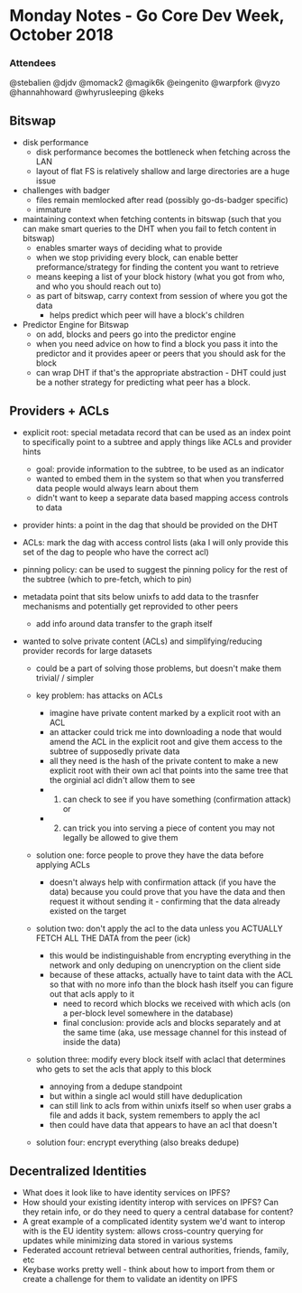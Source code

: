 # Monday Notes - Go Core Dev Week, October 2018

### Attendees
@stebalien
@djdv
@momack2
@magik6k
@eingenito
@warpfork
@vyzo
@hannahhoward
@whyrusleeping
@keks


## Bitswap
- disk performance
  - disk performance becomes the bottleneck when fetching across the LAN
  - layout of flat FS is relatively shallow and large directories are a huge issue
- challenges with badger
  - files remain memlocked  after read (possibly go-ds-badger specific)
  - immature
- maintaining context when fetching contents in bitswap (such that you can make smart queries to the DHT when you fail to fetch content in bitswap)
  - enables smarter ways of deciding what to provide
  - when we stop prividing every block, can enable better preformance/strategy for finding the content you want to retrieve
  - means keeping a list of your block history (what you got from who, and who you should reach out to)
  - as part of bitswap, carry context from session of where you got the data
    - helps predict which peer will have a block's children
- Predictor Engine for Bitswap
  - on add, blocks and peers go into the predictor engine
  - when you need  advice on how to find a block you pass it into the predictor and it provides apeer or peers that you should ask for the block
  - can wrap DHT if that's the appropriate abstraction - DHT could just be a nother strategy for predicting what peer has a block.
    

## Providers + ACLs
- explicit root: special metadata record that can be used as an index point to specifically point to a subtree and apply things like ACLs and provider hints
  - goal: provide information to the subtree, to be used as an indicator
  - wanted to embed them in the system so that when you transferred data people would always learn about them
  - didn't want to keep a separate data based mapping access controls to data
  
- provider hints: a point in the dag that should be provided on the DHT
- ACLs: mark the dag with access control lists (aka I will only provide this set of the dag to people who have the correct acl)
- pinning policy: can be used to suggest the pinning policy for the rest of the subtree (which to pre-fetch, which to pin)
- metadata point that sits below unixfs to add data to the trasnfer mechanisms and potentially get reprovided to other peers
  - add info around data transfer to the graph itself
- wanted to solve private content (ACLs) and simplifying/reducing provider records for large datasets
  - could be a part of solving those problems, but doesn't make them trivial/ / simpler
  - key problem: has attacks on ACLs
     - imagine have private content marked by a explicit root with an ACL
     - an attacker could trick me into downloading a node that would amend the ACL in the explicit root and give them access to the subtree of supposedly private data
     - all they need is the hash of the private content to make a new explicit root with their own acl that points into the same tree that the orginial acl didn't allow them to see
     - 1. can check to see if you have something (confirmation attack) or 
     - 2. can trick you into serving a piece of content you may not legally be allowed to give them
      
   - solution one: force people to prove they have the data before applying ACLs
     - doesn't always help with confirmation attack (if you have the data) because you could prove that you have the data and then request it without sending it - confirming that the data already existed on the target
   - solution two: don't apply the acl to the data unless you ACTUALLY FETCH ALL THE DATA from the peer (ick)
     - this would be indistinguishable from encrypting everything in the network and only deduping on unencryption on the client side
     - because of these attacks, actually have to taint data with the ACL so that with no more info than the block hash itself you can figure out that acls apply to it
       - need to record which blocks we received with which acls (on a per-block level somewhere in the database)
       - final conclusion: provide acls and blocks separately and at the same time (aka, use message channel for this instead of inside the data)
    - solution three: modify every block itself with aclacl that determines who gets to set the acls that apply to this block
      - annoying from a dedupe standpoint
      - but within a single acl would still have deduplication
      - can still link to acls from within unixfs itself so when user grabs a file and adds it back, system remembers to apply the acl
      - then could have data that appears to have an acl that doesn't
    - solution four: encrypt everything (also breaks dedupe)
   
     

## Decentralized Identities
- What does it look like to have identity services on IPFS?
- How should your existing identity interop with services on IPFS? Can they retain info, or do they need to query a central database for content?
- A great example of a complicated identity system we'd want to interop with is the EU identity system: allows cross-country querying for updates while minimizing data stored in various systems
- Federated account retrieval between central authorities, friends, family, etc
- Keybase works pretty well - think about how to import from them or create a challenge for them to validate an identity on IPFS

